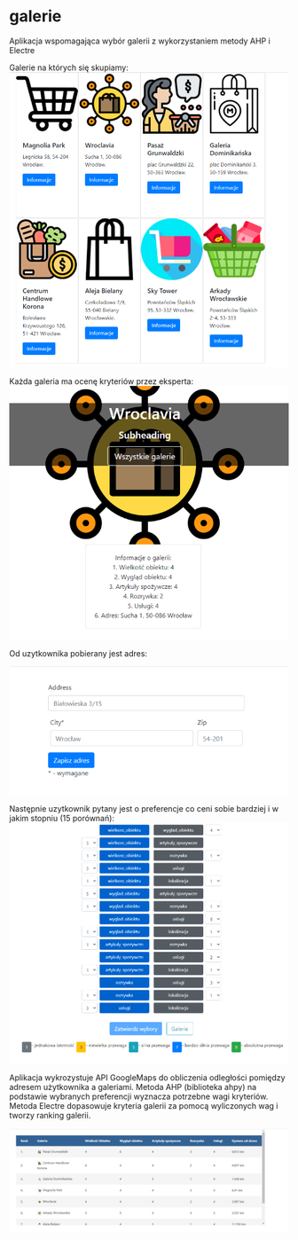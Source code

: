 # galerie
Aplikacja wspomagająca wybór galerii z wykorzystaniem metody AHP i Electre

Galerie na których się skupiamy:
![](jpg/galerie.png)

Każda galeria ma ocenę kryteriów przez eksperta:
![](jpg/galerii_strona.png)

Od uzytkownika pobierany jest adres:



![](jpg/adres.png)

Następnie uzytkownik pytany jest o preferencje co ceni sobie bardziej i w jakim stopniu (15 porównań):
![](jpg/ankieta_now.png)

Aplikacja wykrozystuje API GoogleMaps do obliczenia odległości pomiędzy adresem użytkownika a galeriami.
Metoda AHP (biblioteka ahpy) na podstawie wybranych preferencji wyznacza potrzebne wagi kryteriów.
Metoda Electre dopasowuje kryteria galerii za pomocą wyliczonych wag i tworzy ranking galerii.

![](jpg/ranking.png)
